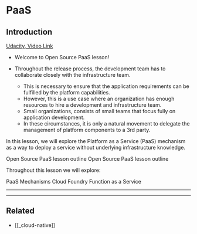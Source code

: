 # PaaS

## Introduction

[Udacity, Video Link](https://youtu.be/tQmQmF5bb7Y)

- Welcome to Open Source PaaS lesson!

- Throughout the release process, the development team has to collaborate closely with the infrastructure team.
  - This is necessary to ensure that the application requirements can be fulfilled by the platform capabilities.
  - However, this is a use case where an organization has enough resources to hire a development and infrastructure team.
  - Small organizations, consists of small teams that focus fully on application development.
  - In these circumstances, it is only a natural movement to delegate the management of platform components to a 3rd party.

In this lesson, we will explore the Platform as a Service (PaaS) mechanism as a way to deploy a service without underlying infrastructure knowledge.

Open Source PaaS lesson outline
Open Source PaaS lesson outline

Throughout this lesson we will explore:

PaaS Mechanisms
Cloud Foundry
Function as a Service

---

---

## Related

- [[_cloud-native]]
